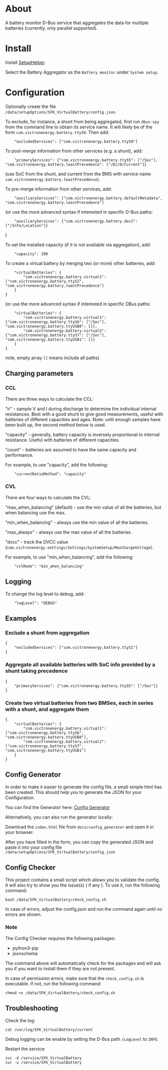
# About

A battery monitor D-Bus service that aggregates the data for multiple batteries (currently, only parallel supported).


# Install

Install [SetupHelper](https://github.com/kwindrem/SetupHelper).

Select the Battery Aggregator as the `Battery monitor` under `System setup`.


# Configuration

Optionally create the file `/data/setupOptions/SFK_VirtualBattery/config.json`.

To exclude, for instance, a shunt from being aggregated, first run `dbus-spy` from the command line to obtain its service name.
It will likely be of the form `com.victronenergy.battery.ttyS9`.
Then add:

		"excludedServices": ["com.victronenergy.battery.ttyS9"]

To post-merge information from other services (e.g. a shunt), add:

		"primaryServices": {"com.victronenergy.battery.ttyS5": ["/Soc"], "com.victronenergy.battery.leastPrecedence": ["/Dc/0/Current"]}

(use SoC from the shunt, and current from the BMS with service name `com.victronenergy.battery.leastPrecedence`).

To pre-merge information from other services, add:

		"auxiliaryServices": ["com.victronenergy.battery.defaultMetadata", "com.victronenergy.battery.leastPrecedence"]

(or use the more advanced syntax if interested in specific D-Bus paths:

		"auxiliaryServices": {"com.victronenergy.battery.dev1": ["/Info/Location"]}

)

To set the installed capacity (if it is not available via aggregation), add:

		"capacity": 200

To create a virtual battery by merging two (or more) other batteries, add:

		"virtualBatteries": {
			"com.victronenergy.battery.virtual1": ["com.victronenergy.battery.ttyS2", "com.victronenergy.battery.leastPrecedence"]
		}
	}

(or use the more advanced syntax if interested in specific DBus paths:

		"virtualBatteries": {
			"com.victronenergy.battery.virtual1": {"com.victronenergy.battery.ttyS6": ["/Soc"], "com.victronenergy.battery.ttyUSB0": []},
			"com.victronenergy.battery.virtual2": {"com.victronenergy.battery.ttyS7": ["/Soc"], "com.victronenergy.battery.ttyUSB1": []}
		}
	}

note, empty array `[]` means include all paths)

## Charging parameters

### CCL

There are three ways to calculate the CCL:

"ir" - sample V and I during discharge to determine the individual internal resistances. Best with a good shunt to give good measurements,
useful with batteries of different capacities and ages. Note: until enough samples have been built up, the second method below is used.

"capacity" - generally, battery capacity is inversely proportional to internal resistance. Useful with batteries of different capacities.

"count" - batteries are assumed to have the same capacity and performance.

For example, to use "capacity", add the following:

		"currentRatioMethod": "capacity"

### CVL

There are four ways to calculate the CVL:

"max_when_balancing" (default) - use the min value of all the batteries, but when balancing use the max.

"min_when_balancing" - always use the min value of all the batteries.

"max_always" - always use the max value of all the batteries.

"dvcc" - track the DVCC value (`com.victronenergy.settings/Settings/SystemSetup/MaxChargeVoltage`).

For example, to use "min_when_balancing", add the following:

		"cvlMode": "min_when_balancing"


## Logging

To change the log level to debug, add:

		"logLevel": "DEBUG"


## Examples

### Exclude a shunt from aggregation

	{
		"excludedServices": ["com.victronenergy.battery.ttyS1"]
	}

### Aggregate all available batteries with SoC info provided by a shunt taking precedence

	{
		"primaryServices": {"com.victronenergy.battery.ttyS5": ["/Soc"]}
	}

### Create two virtual batteries from two BMSes, each in series with a shunt, and aggregate them

	{
		"virtualBatteries": {
			"com.victronenergy.battery.virtual1": ["com.victronenergy.battery.ttyS6", "com.victronenergy.battery.ttyUSB0"],
			"com.victronenergy.battery.virtual2": ["com.victronenergy.battery.ttyS7", "com.victronenergy.battery.ttyUSB1"]
		}
	}


## Config Generator
In order to make it easier to generate the config file, a small simple html has been created.
This should help you to generate the JSON for your Configuration.

You can find the Generator here: [Config Generator](https://pulquero.github.io/SFK_VirtualBattery/config_generator/index.html)

Alternatively, you can also run the generator locally:

Download the `index.html` file from `docs/config_generator` and open it in your browser.

After you have filled in the form, you can copy the generated JSON and paste it into your config file `/data/setupOptions/SFK_VirtualBattery/config.json`


## Config Checker
This project contains a small script which allows you to validate the config. It will also try to show you the issue(s) ( if any ).
To use it, run the following command:
```
bash /data/SFK_VirtualBattery/check_config.sh
```

In case of errors, adjust the config.json and run the command again until no errors are shown.

### Note
The Config Checker requires the following packages:
- python3-pip
- jsonschema

The command above will automatically check for the packages and will ask you if you want to install them if they are not present.

In case of permission errors, make sure that the `check_config.sh` is executable. If not, run the following command:
```
chmod +x /data/SFK_VirtualBattery/check_config.sh
```

## Troubleshooting

Check the log:

	cat /var/log/SFK_VirtualBattery/current

Debug logging can be enable by setting the D-Bus path `/LogLevel` to `INFO`.

Restart the service:

	svc -d /service/SFK_VirtualBattery
	svc -u /service/SFK_VirtualBattery
